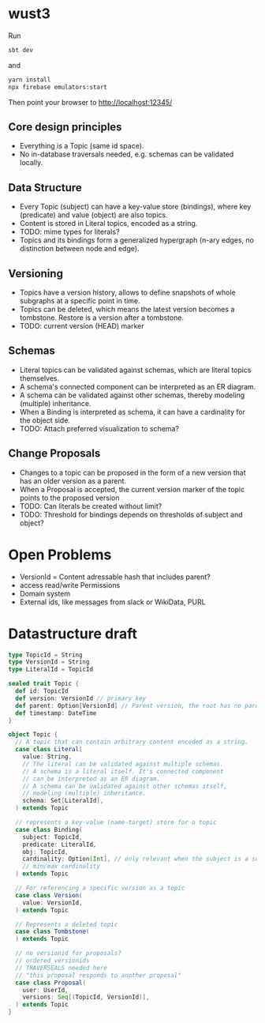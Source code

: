 # wust3

Run

```bash
sbt dev
```

and 

```bash
yarn install
npx firebase emulators:start
```

Then point your browser to <http://localhost:12345/>

## Core design principles

- Everything is a Topic (same id space).
- No in-database traversals needed, e.g. schemas can be validated locally.

## Data Structure

- Every Topic (subject) can have a key-value store (bindings), where key (predicate) and value (object) are also topics.
- Content is stored in Literal topics, encoded as a string.
- TODO: mime types for literals?
- Topics and its bindings form a generalized hypergraph (n-ary edges, no distinction between node and edge).

## Versioning

- Topics have a version history, allows to define snapshots of whole subgraphs at a specific point in time.
- Topics can be deleted, which means the latest version becomes a tombstone. Restore is a version after a tombstone.
- TODO: current version (HEAD) marker

## Schemas

- Literal topics can be validated against schemas, which are literal topics themselves.
- A schema's connected component can be interpreted as an ER diagram.
- A schema can be validated against other schemas, thereby modeling (multiple) inheritance.
- When a Binding is interpreted as schema, it can have a cardinality for the object side.
- TODO: Attach preferred visualization to schema?

## Change Proposals

- Changes to a topic can be proposed in the form of a new version that has an older version as a parent.
- When a Proposal is accepted, the current version marker of the topic points to the proposed version
- TODO: Can literals be created without limit?
- TODO: Threshold for bindings depends on thresholds of subject and object?

# Open Problems

- VersionId = Content adressable hash that includes parent?
- access read/write Permissions
- Domain system
- External ids, like messages from slack or WikiData, PURL

# Datastructure draft

```scala
type TopicId = String
type VersionId = String
type LiteralId = TopicId

sealed trait Topic {
  def id: TopicId
  def version: VersionId // primary key
  def parent: Option[VersionId] // Parent version, the root has no parent
  def timestamp: DateTime
}

object Topic {
  // A topic that can contain arbitrary content encoded as a string.
  case class Literal(
    value: String,
    // The literal can be validated against multiple schemas.
    // A schema is a literal itself. It's connected component
    // can be interpreted as an ER diagram.
    // A schema can be validated against other schemas itself,
    // modeling (multiple) inheritance.
    schema: Set[LiteralId],
  ) extends Topic

  // represents a key-value (name-target) store for a topic
  case class Binding(
    subject: TopicId,
    predicate: LiteralId,
    obj: TopicId,
    cardinality: Option[Int], // only relevant when the subject is a schema
    // min/max cardinality
  ) extends Topic

  // For referencing a specific version as a topic
  case class Version(
    value: VersionId,
  ) extends Topic

  // Represents a deleted topic
  case class Tombstone(
  ) extends Topic

  // no versionid for proposals?
  // ordered versionids
  // TRAVERSEALS needed here
  // "this proposal responds to another proposal"
  case class Proposal(
    user: UserId,
    versions: Seq[(TopicId, VersionId)],
  ) extends Topic
}
```
